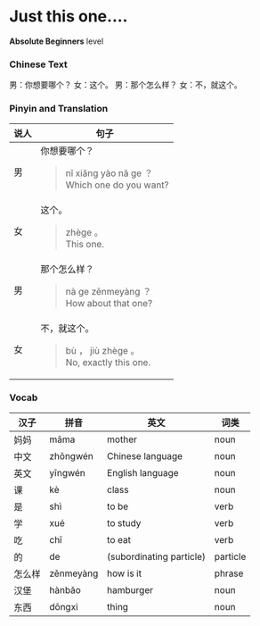 # Just this one....
**Absolute Beginners** level
### Chinese Text
男：你想要哪个？
女：这个。
男：那个怎么样？
女：不，就这个。

### Pinyin and Translation
|说人|句子|
|----|----|
|男|你想要哪个？<blockquote>nǐ xiǎng yào nǎ ge ？<br />Which one do you want?</blockquote>|
|女|这个。<blockquote>zhège 。<br />This one.</blockquote>|
|男|那个怎么样？<blockquote>nà ge zěnmeyàng ？<br />How about that one?</blockquote>|
|女|不，就这个。<blockquote>bù ， jiù zhège 。<br />No, exactly this one.</blockquote>|
### Vocab
|汉子|拼音|英文|词类|
|----|----|----|----|
|妈妈|māma|mother|noun|
|中文|zhōngwén|Chinese language|noun|
|英文|yīngwén|English language|noun|
|课|kè|class|noun|
|是|shì|to be|verb|
|学|xué|to study|verb|
|吃|chī|to eat|verb|
|的|de|(subordinating particle)|particle|
|怎么样|zěnmeyàng|how is it|phrase|
|汉堡|hànbǎo|hamburger|noun|
|东西|dōngxi|thing|noun|